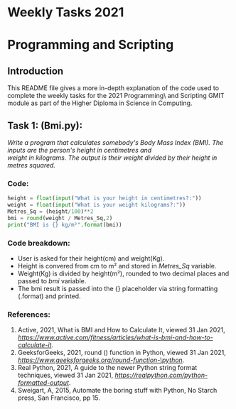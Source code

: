 

# Weekly Tasks 2021
# Programming and Scripting


## Introduction
This README file gives a more in-depth explanation of the code used to complete the weekly tasks for the 2021 Programming\ and Scripting GMIT module as part of the Higher Diploma in Science in Computing.  



## Task 1: (Bmi.py):
*Write a program that calculates somebody's Body Mass Index (BMI). The inputs are the person's height in centimetres and\
weight in kilograms. The output is their weight divided by their height in metres squared.* 



### Code:
``` Python
height = float(input("What is your height in centimetres?:"))  
weight = float(input("What is your weight kilograms?:"))  
Metres_Sq = (height/100)**2  
bmi = round(weight / Metres_Sq,2)  
print("BMI is {} kg/m²".format(bmi))  
```


### Code breakdown:
- User is asked for their height(cm) and weight(Kg).
- Height is convered from cm to m² and stored in *Metres_Sq* variable.
- Weight(Kg) is divided by height(m²), rounded to two decimal places and passed to *bmi* variable.
- The bmi result is passed into the {} placeholder via string formatting (.format) and printed.




### References:
1.	Active, 2021, What is BMI and How to Calculate It, viewed 31 Jan 2021, *<https://www.active.com/fitness/articles/what-is-bmi-and-how-to-calculate-it>*.
2.	GeeksforGeeks, 2021, round () function in Python, viewed 31 Jan 2021, *<https://www.geeksforgeeks.org/round-function-\python>*.
3.	Real Python, 2021, A guide to the newer Python string format techniques, viewed 31 Jan 2021, *<https://realpython.com/python-formatted-output>*.
4.	Sweigart, A, 2015, Automate the boring stuff with Python, No Starch press, San Francisco, pp 15.
